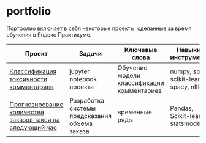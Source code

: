 # portfolio
Портфолио включает в себя некоторые проекты, сделанные за время обучения в Яндекс Практикуме.



| Проект | Задачи |  Ключевые слова |  Навыки и инструменты |
| --- | --- | --- | --- |
|  [Классификация токсичности комментариев](nlp_toxic_comments) | jupyter notebook проекта | Обучение модели классификации комментариев| numpy, spacy, scikit-learn, spacy, nltk, re|
| [Прогнозирование количества заказов такси на следующий час](https://github.com/xEsseax/portfolio/tree/d72fa33d18eeb0008daf6e0eb07c2cc060eec88a/taxi%20timeseries%20prediction) | Разработка системы предсказания объема заказа | временные ряды| Pandas, Scikit-learn, statsmodels |

